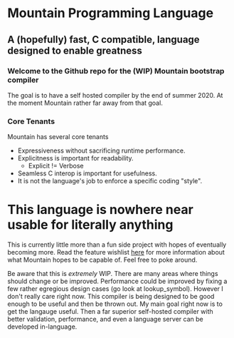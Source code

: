 # Mountain Programming Language
## A (hopefully) fast, C compatible, language designed to enable greatness


### Welcome to the Github repo for the (WIP) Mountain bootstrap compiler

The goal is to have a self hosted compiler by the end of
summer 2020. At the moment Mountain rather far away from that goal.


### Core Tenants

Mountain has several core tenants
* Expressiveness without sacrificing runtime performance.
* Explicitness is important for readability.
    * Explicit != Verbose
* Seamless C interop is important for usefulness.
* It is not the language's job to enforce a specific coding "style".



# This language is nowhere near usable for literally anything
This is currently little more than a fun side project with hopes of
eventually becoming more. Read the feature wishlist
[here](WISHLIST.md) for more information about what Mountain hopes to
be capable of. Feel free to poke around.

Be aware that this is *extremely* WIP. There are many areas where
things should change or be improved. Performance could be improved by
fixing a few rather egregious design cases (go look at
lookup_symbol). However I don't really care right now. This compiler
is being designed to be good enough to be useful and then be thrown
out. My main goal right now is to get the langauge useful. Then a far
superior self-hosted compiler with better validation, performance, and
even a language server can be developed in-language.

